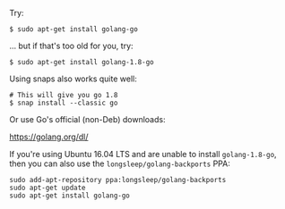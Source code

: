 Try:

```
$ sudo apt-get install golang-go
```

... but if that's too old for you, try:

```
$ sudo apt-get install golang-1.8-go
```

Using snaps also works quite well:

```
# This will give you go 1.8
$ snap install --classic go
```

Or use Go's official (non-Deb) downloads:

https://golang.org/dl/

If you're using Ubuntu 16.04 LTS and are unable to install `golang-1.8-go`, then you can also use the `longsleep/golang-backports` PPA:

```
sudo add-apt-repository ppa:longsleep/golang-backports
sudo apt-get update
sudo apt-get install golang-go
```


